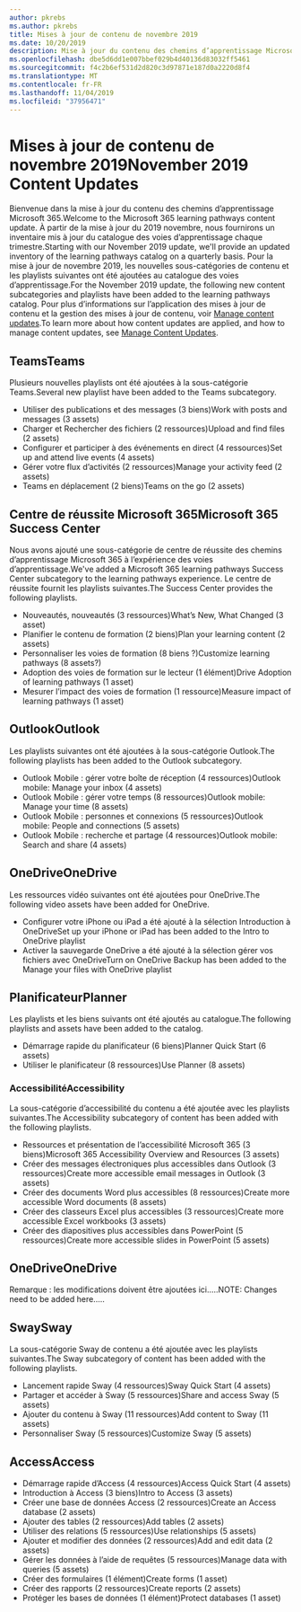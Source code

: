 ```yaml
---
author: pkrebs
ms.author: pkrebs
title: Mises à jour de contenu de novembre 2019
ms.date: 10/20/2019
description: Mise à jour du contenu des chemins d’apprentissage Microsoft 365
ms.openlocfilehash: dbe5d6dd1e007bbef029b4d40136d83032ff5461
ms.sourcegitcommit: f4c2b6ef531d2d820c3d97871e187d0a2220d8f4
ms.translationtype: MT
ms.contentlocale: fr-FR
ms.lasthandoff: 11/04/2019
ms.locfileid: "37956471"
---
```

# <a name="november-2019-content-updates"></a><span data-ttu-id="4350e-103">Mises à jour de contenu de novembre 2019</span><span class="sxs-lookup"><span data-stu-id="4350e-103">November 2019 Content Updates</span></span>
<span data-ttu-id="4350e-104">Bienvenue dans la mise à jour du contenu des chemins d’apprentissage Microsoft 365.</span><span class="sxs-lookup"><span data-stu-id="4350e-104">Welcome to the Microsoft 365 learning pathways content update.</span></span> <span data-ttu-id="4350e-105">À partir de la mise à jour du 2019 novembre, nous fournirons un inventaire mis à jour du catalogue des voies d’apprentissage chaque trimestre.</span><span class="sxs-lookup"><span data-stu-id="4350e-105">Starting with our November 2019 update, we'll provide an updated inventory of the learning pathways catalog on a quarterly basis.</span></span> <span data-ttu-id="4350e-106">Pour la mise à jour de novembre 2019, les nouvelles sous-catégories de contenu et les playlists suivantes ont été ajoutées au catalogue des voies d’apprentissage.</span><span class="sxs-lookup"><span data-stu-id="4350e-106">For the November 2019 update, the following new content subcategories and playlists have been added to the learning pathways catalog.</span></span> <span data-ttu-id="4350e-107">Pour plus d’informations sur l’application des mises à jour de contenu et la gestion des mises à jour de contenu, voir [Manage content updates](custom_contentupdatesmanage.md).</span><span class="sxs-lookup"><span data-stu-id="4350e-107">To learn more about how content updates are applied, and how to manage content updates, see [Manage Content Updates](custom_contentupdatesmanage.md).</span></span>    

## <a name="teams"></a><span data-ttu-id="4350e-108">Teams</span><span class="sxs-lookup"><span data-stu-id="4350e-108">Teams</span></span>
<span data-ttu-id="4350e-109">Plusieurs nouvelles playlists ont été ajoutées à la sous-catégorie Teams.</span><span class="sxs-lookup"><span data-stu-id="4350e-109">Several new playlist have been added to the Teams subcategory.</span></span>
- <span data-ttu-id="4350e-110">Utiliser des publications et des messages (3 biens)</span><span class="sxs-lookup"><span data-stu-id="4350e-110">Work with posts and messages (3 assets)</span></span>
- <span data-ttu-id="4350e-111">Charger et Rechercher des fichiers (2 ressources)</span><span class="sxs-lookup"><span data-stu-id="4350e-111">Upload and find files (2 assets)</span></span>
- <span data-ttu-id="4350e-112">Configurer et participer à des événements en direct (4 ressources)</span><span class="sxs-lookup"><span data-stu-id="4350e-112">Set up and attend live events (4 assets)</span></span>
- <span data-ttu-id="4350e-113">Gérer votre flux d’activités (2 ressources)</span><span class="sxs-lookup"><span data-stu-id="4350e-113">Manage your activity feed (2 assets)</span></span>
- <span data-ttu-id="4350e-114">Teams en déplacement (2 biens)</span><span class="sxs-lookup"><span data-stu-id="4350e-114">Teams on the go (2 assets)</span></span>

## <a name="microsoft-365-success-center"></a><span data-ttu-id="4350e-115">Centre de réussite Microsoft 365</span><span class="sxs-lookup"><span data-stu-id="4350e-115">Microsoft 365 Success Center</span></span>
<span data-ttu-id="4350e-116">Nous avons ajouté une sous-catégorie de centre de réussite des chemins d’apprentissage Microsoft 365 à l’expérience des voies d’apprentissage.</span><span class="sxs-lookup"><span data-stu-id="4350e-116">We've added a Microsoft 365 learning pathways Success Center subcategory to the learning pathways experience.</span></span> <span data-ttu-id="4350e-117">Le centre de réussite fournit les playlists suivantes.</span><span class="sxs-lookup"><span data-stu-id="4350e-117">The Success Center provides the following playlists.</span></span>
- <span data-ttu-id="4350e-118">Nouveautés, nouveautés (3 ressources)</span><span class="sxs-lookup"><span data-stu-id="4350e-118">What’s New, What Changed (3 asset)</span></span>
- <span data-ttu-id="4350e-119">Planifier le contenu de formation (2 biens)</span><span class="sxs-lookup"><span data-stu-id="4350e-119">Plan your learning content (2 assets)</span></span>
- <span data-ttu-id="4350e-120">Personnaliser les voies de formation (8 biens ?)</span><span class="sxs-lookup"><span data-stu-id="4350e-120">Customize learning pathways (8 assets?)</span></span>
- <span data-ttu-id="4350e-121">Adoption des voies de formation sur le lecteur (1 élément)</span><span class="sxs-lookup"><span data-stu-id="4350e-121">Drive Adoption of learning pathways (1 asset)</span></span>
- <span data-ttu-id="4350e-122">Mesurer l’impact des voies de formation (1 ressource)</span><span class="sxs-lookup"><span data-stu-id="4350e-122">Measure impact of learning pathways (1 asset)</span></span>

## <a name="outlook"></a><span data-ttu-id="4350e-123">Outlook</span><span class="sxs-lookup"><span data-stu-id="4350e-123">Outlook</span></span>
<span data-ttu-id="4350e-124">Les playlists suivantes ont été ajoutées à la sous-catégorie Outlook.</span><span class="sxs-lookup"><span data-stu-id="4350e-124">The following playlists has been added to the Outlook subcategory.</span></span> 
- <span data-ttu-id="4350e-125">Outlook Mobile : gérer votre boîte de réception (4 ressources)</span><span class="sxs-lookup"><span data-stu-id="4350e-125">Outlook mobile: Manage your inbox (4 assets)</span></span>
- <span data-ttu-id="4350e-126">Outlook Mobile : gérer votre temps (8 ressources)</span><span class="sxs-lookup"><span data-stu-id="4350e-126">Outlook mobile: Manage your time (8 assets)</span></span>
- <span data-ttu-id="4350e-127">Outlook Mobile : personnes et connexions (5 ressources)</span><span class="sxs-lookup"><span data-stu-id="4350e-127">Outlook mobile: People and connections (5 assets)</span></span>
- <span data-ttu-id="4350e-128">Outlook Mobile : recherche et partage (4 ressources)</span><span class="sxs-lookup"><span data-stu-id="4350e-128">Outlook mobile: Search and share (4 assets)</span></span>

## <a name="onedrive"></a><span data-ttu-id="4350e-129">OneDrive</span><span class="sxs-lookup"><span data-stu-id="4350e-129">OneDrive</span></span>
<span data-ttu-id="4350e-130">Les ressources vidéo suivantes ont été ajoutées pour OneDrive.</span><span class="sxs-lookup"><span data-stu-id="4350e-130">The following video assets have been added for OneDrive.</span></span> 
- <span data-ttu-id="4350e-131">Configurer votre iPhone ou iPad a été ajouté à la sélection Introduction à OneDrive</span><span class="sxs-lookup"><span data-stu-id="4350e-131">Set up your iPhone or iPad has been added to the Intro to OneDrive playlist</span></span>
- <span data-ttu-id="4350e-132">Activer la sauvegarde OneDrive a été ajouté à la sélection gérer vos fichiers avec OneDrive</span><span class="sxs-lookup"><span data-stu-id="4350e-132">Turn on OneDrive Backup has been added to the Manage your files with OneDrive playlist</span></span>

## <a name="planner"></a><span data-ttu-id="4350e-133">Planificateur</span><span class="sxs-lookup"><span data-stu-id="4350e-133">Planner</span></span>
<span data-ttu-id="4350e-134">Les playlists et les biens suivants ont été ajoutés au catalogue.</span><span class="sxs-lookup"><span data-stu-id="4350e-134">The following playlists and assets have been added to the catalog.</span></span>  
- <span data-ttu-id="4350e-135">Démarrage rapide du planificateur (6 biens)</span><span class="sxs-lookup"><span data-stu-id="4350e-135">Planner Quick Start (6 assets)</span></span>
- <span data-ttu-id="4350e-136">Utiliser le planificateur (8 ressources)</span><span class="sxs-lookup"><span data-stu-id="4350e-136">Use Planner (8 assets)</span></span>

### <a name="accessibility"></a><span data-ttu-id="4350e-137">Accessibilité</span><span class="sxs-lookup"><span data-stu-id="4350e-137">Accessibility</span></span>
<span data-ttu-id="4350e-138">La sous-catégorie d’accessibilité du contenu a été ajoutée avec les playlists suivantes.</span><span class="sxs-lookup"><span data-stu-id="4350e-138">The Accessibility subcategory of content has been added with the following playlists.</span></span> 
- <span data-ttu-id="4350e-139">Ressources et présentation de l’accessibilité Microsoft 365 (3 biens)</span><span class="sxs-lookup"><span data-stu-id="4350e-139">Microsoft 365 Accessibility Overview and Resources (3 assets)</span></span>
- <span data-ttu-id="4350e-140">Créer des messages électroniques plus accessibles dans Outlook (3 ressources)</span><span class="sxs-lookup"><span data-stu-id="4350e-140">Create more accessible email messages in Outlook (3 assets)</span></span>
- <span data-ttu-id="4350e-141">Créer des documents Word plus accessibles (8 ressources)</span><span class="sxs-lookup"><span data-stu-id="4350e-141">Create more accessible Word documents (8 assets)</span></span>
- <span data-ttu-id="4350e-142">Créer des classeurs Excel plus accessibles (3 ressources)</span><span class="sxs-lookup"><span data-stu-id="4350e-142">Create more accessible Excel workbooks (3 assets)</span></span>
- <span data-ttu-id="4350e-143">Créer des diapositives plus accessibles dans PowerPoint (5 ressources)</span><span class="sxs-lookup"><span data-stu-id="4350e-143">Create more accessible slides in PowerPoint (5 assets)</span></span>

## <a name="onedrive"></a><span data-ttu-id="4350e-144">OneDrive</span><span class="sxs-lookup"><span data-stu-id="4350e-144">OneDrive</span></span>
<span data-ttu-id="4350e-145">Remarque : les modifications doivent être ajoutées ici.....</span><span class="sxs-lookup"><span data-stu-id="4350e-145">NOTE: Changes need to be added here.....</span></span>

## <a name="sway"></a><span data-ttu-id="4350e-146">Sway</span><span class="sxs-lookup"><span data-stu-id="4350e-146">Sway</span></span>
<span data-ttu-id="4350e-147">La sous-catégorie Sway de contenu a été ajoutée avec les playlists suivantes.</span><span class="sxs-lookup"><span data-stu-id="4350e-147">The Sway subcategory of content has been added with the following playlists.</span></span> 
- <span data-ttu-id="4350e-148">Lancement rapide Sway (4 ressources)</span><span class="sxs-lookup"><span data-stu-id="4350e-148">Sway Quick Start (4 assets)</span></span>
- <span data-ttu-id="4350e-149">Partager et accéder à Sway (5 ressources)</span><span class="sxs-lookup"><span data-stu-id="4350e-149">Share and access Sway (5 assets)</span></span>
- <span data-ttu-id="4350e-150">Ajouter du contenu à Sway (11 ressources)</span><span class="sxs-lookup"><span data-stu-id="4350e-150">Add content to Sway (11 assets)</span></span>
- <span data-ttu-id="4350e-151">Personnaliser Sway (5 ressources)</span><span class="sxs-lookup"><span data-stu-id="4350e-151">Customize Sway (5 assets)</span></span>

## <a name="access"></a><span data-ttu-id="4350e-152">Access</span><span class="sxs-lookup"><span data-stu-id="4350e-152">Access</span></span>
- <span data-ttu-id="4350e-153">Démarrage rapide d’Access (4 ressources)</span><span class="sxs-lookup"><span data-stu-id="4350e-153">Access Quick Start (4 assets)</span></span>
- <span data-ttu-id="4350e-154">Introduction à Access (3 biens)</span><span class="sxs-lookup"><span data-stu-id="4350e-154">Intro to Access (3 assets)</span></span>
- <span data-ttu-id="4350e-155">Créer une base de données Access (2 ressources)</span><span class="sxs-lookup"><span data-stu-id="4350e-155">Create an Access database (2 assets)</span></span>
- <span data-ttu-id="4350e-156">Ajouter des tables (2 ressources)</span><span class="sxs-lookup"><span data-stu-id="4350e-156">Add tables (2 assets)</span></span>
- <span data-ttu-id="4350e-157">Utiliser des relations (5 ressources)</span><span class="sxs-lookup"><span data-stu-id="4350e-157">Use relationships (5 assets)</span></span>
- <span data-ttu-id="4350e-158">Ajouter et modifier des données (2 ressources)</span><span class="sxs-lookup"><span data-stu-id="4350e-158">Add and edit data (2 assets)</span></span>
- <span data-ttu-id="4350e-159">Gérer les données à l’aide de requêtes (5 ressources)</span><span class="sxs-lookup"><span data-stu-id="4350e-159">Manage data with queries (5 assets)</span></span>
- <span data-ttu-id="4350e-160">Créer des formulaires (1 élément)</span><span class="sxs-lookup"><span data-stu-id="4350e-160">Create forms (1 asset)</span></span>
- <span data-ttu-id="4350e-161">Créer des rapports (2 ressources)</span><span class="sxs-lookup"><span data-stu-id="4350e-161">Create reports (2 assets)</span></span>
- <span data-ttu-id="4350e-162">Protéger les bases de données (1 élément)</span><span class="sxs-lookup"><span data-stu-id="4350e-162">Protect databases (1 asset)</span></span>

